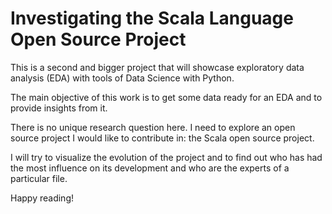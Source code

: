 # Investigating the Scala Language Open Source Project

This is a second and bigger project that will showcase exploratory data analysis (EDA) with tools of Data Science with Python.

The main objective of this work is to get some data ready for an EDA and to provide insights from it.

There is no unique research question here. I need to explore an open source project I would like to contribute in: the Scala open source project.

I will try to visualize the evolution of the project and to find out who has had the most influence on its development and who are the experts of a particular file.

Happy reading!
